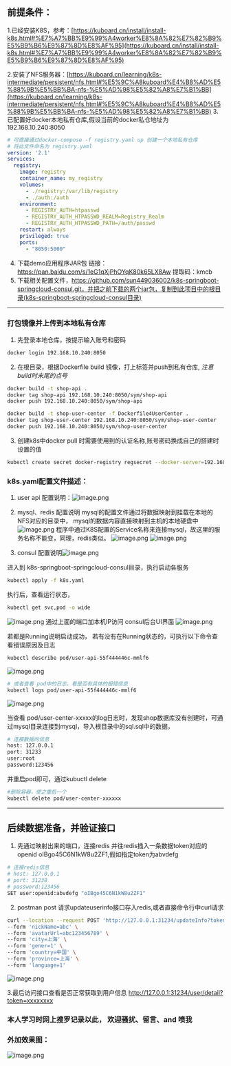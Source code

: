 ## 前提条件：

1.已经安装K8S，参考：[https://kuboard.cn/install/install-k8s.html#%E7%A7%BB%E9%99%A4worker%E8%8A%82%E7%82%B9%E5%B9%B6%E9%87%8D%E8%AF%95](https://kuboard.cn/install/install-k8s.html#%E7%A7%BB%E9%99%A4worker%E8%8A%82%E7%82%B9%E5%B9%B6%E9%87%8D%E8%AF%95)

2.安装了NFS服务器：[https://kuboard.cn/learning/k8s-intermediate/persistent/nfs.html#%E5%9C%A8kuboard%E4%B8%AD%E5%88%9B%E5%BB%BA-nfs-%E5%AD%98%E5%82%A8%E7%B1%BB](https://kuboard.cn/learning/k8s-intermediate/persistent/nfs.html#%E5%9C%A8kuboard%E4%B8%AD%E5%88%9B%E5%BB%BA-nfs-%E5%AD%98%E5%82%A8%E7%B1%BB)
3. 已配置好docker本地私有仓库,假设当前的docker私仓地址为192.168.10.240:8050
```yml
# 可直接通过docker-compose -f registry.yaml up 创建一个本地私有仓库
# 将此文件命名为 registry.yaml
version: '2.1'
services:
  registry:
    image: registry
    container_name: my_registry
    volumes:
      - ./registry:/var/lib/registry
      - ./auth:/auth
    environment:
      - REGISTRY_AUTH=htpasswd
      - REGISTRY_AUTH_HTPASSWD_REALM=Registry_Realm
      - REGISTRY_AUTH_HTPASSWD_PATH=/auth/passwd
    restart: always
    privileged: true
    ports:
      - "8050:5000"
```
4. 下载demo应用程序JAR包 链接：https://pan.baidu.com/s/1eG1qXjPhOYqK80k65LX8Aw 
提取码：kmcb 
5. 下载相关配置文件，https://github.com/sun449036002/k8s-springboot-springcloud-consul.git，并把之前下载的两个jar包，复制到此项目中的根目录(k8s-springboot-springcloud-consul目录)

* * *
### 打包镜像并上传到本地私有仓库
1. 先登录本地仓库，按提示输入账号和密码
```sh 
docker login 192.168.10.240:8050 
```
2. 在根目录，根据Dockerfile build 镜像，打上标签并push到私有仓库, *注意build时末尾的点号*
```sh
docker build -t shop-api .
docker tag shop-api 192.168.10.240:8050/sym/shop-api
docker push 192.168.10.240:8050/sym/shop-api

docker build -t shop-user-center -f Dockerfile4UserCenter .
docker tag shop-user-center 192.168.10.240:8050/sym/shop-user-center
docker push 192.168.10.240:8050/sym/shop-user-center
```
3. 创建k8s中docker pull 时需要使用到的认证名称,账号密码换成自己的搭建时设置的值
```sh
kubectl create secret docker-registry regsecret --docker-server=192.168.10.240:8050 --docker-username=docker --docker-password=123456 --docker-email=5566@qq.com
```
### k8s.yaml配置文件描述：
1. user api 配置说明：![image.png](https://upload-images.jianshu.io/upload_images/3512735-77cc7a6d672d1fba.png?imageMogr2/auto-orient/strip%7CimageView2/2/w/1240)

2. mysql、redis 配置说明
mysql的配置文件通过将数据映射到挂载在本地的NFS对应的目录中，
mysql的数据内容直接映射到主机的本地硬盘中![image.png](https://upload-images.jianshu.io/upload_images/3512735-737af1710faf27f0.png?imageMogr2/auto-orient/strip%7CimageView2/2/w/1240)
程序中通过K8S配置的Service名称来连接mysql，故这里的服务名称不能变，同理，redis类似。
![image.png](https://upload-images.jianshu.io/upload_images/3512735-42a174aaa62db6e4.png?imageMogr2/auto-orient/strip%7CimageView2/2/w/1240)
![image.png](https://upload-images.jianshu.io/upload_images/3512735-ead8c68e8ccc398b.png?imageMogr2/auto-orient/strip%7CimageView2/2/w/1240)

3. consul 配置说明![image.png](https://upload-images.jianshu.io/upload_images/3512735-d95ba4d5e9bdda81.png?imageMogr2/auto-orient/strip%7CimageView2/2/w/1240)

进入到 k8s-springboot-springcloud-consul目录，执行启动各服务
```sh
kubectl apply -f k8s.yaml
```
执行后，查看运行状态，
```sh
kubectl get svc,pod -o wide
```
![image.png](https://upload-images.jianshu.io/upload_images/3512735-7fc7a321791d0307.png?imageMogr2/auto-orient/strip%7CimageView2/2/w/1240)
通过上面的端口加本机IP访问 consul后台UI界面
![image.png](https://upload-images.jianshu.io/upload_images/3512735-8f89e412a3f6c888.png?imageMogr2/auto-orient/strip%7CimageView2/2/w/1240)


若都是Running说明启动成功， 若有没有在Running状态的，可执行以下命令查看错误原因及日志
```sh
kubectl describe pod/user-api-55f444446c-mmlf6
```
![image.png](https://upload-images.jianshu.io/upload_images/3512735-e997db6b4dfacefb.png?imageMogr2/auto-orient/strip%7CimageView2/2/w/1240)

```sh
# 或者查看 pod中的日志，看是否有具体的报错信息
kubectl logs pod/user-api-55f444446c-mmlf6
```
![image.png](https://upload-images.jianshu.io/upload_images/3512735-b69eafaf3da982c5.png?imageMogr2/auto-orient/strip%7CimageView2/2/w/1240)

当查看 pod/user-center-xxxxx的log日志时，发现shop数据库没有创建时，可通过mysql目录连接到mysql，导入根目录中的sql.sql中的数据，
```sh
# 连接数据的信息
host: 127.0.0.1
port: 31233
user:root
password:123456
```
并重启pod即可，通过kubuctl delete
```sh
#删除容器，使之重启一个
kubectl delete pod/user-center-xxxxxx
```
***
## 后续数据准备，并验证接口
1. 先通过映射出来的端口，连接redis 并往redis插入一条数据token对应的openid oIBgo45C6N1kW8u2ZF1,假如指定token为abvdefg
```sh
# 连接redis信息
# host: 127.0.0.1
# port: 31238
# password:123456
SET user:openid:abvdefg "oIBgo45C6N1kW8u2ZF1"
```

2. postman post 请求updateuserinfo接口存入redis,或者直接命令行中curl请求
```sh
curl --location --request POST 'http://127.0.0.1:31234/updateInfo?token=abvdefg' \
--form 'nickName=abc' \
--form 'avatarUrl=abc123456789' \
--form 'city=上海' \
--form 'gener=1' \
--form 'country=中国' \
--form 'province=上海' \
--form 'language=1'
```
![image.png](https://upload-images.jianshu.io/upload_images/3512735-adabb987f19412a2.png?imageMogr2/auto-orient/strip%7CimageView2/2/w/1240)

3.最后访问接口查看是否正常获取到用户信息
http://127.0.0.1:31234/user/detail?token=xxxxxxxx

### 本人学习时网上搜罗记录以此， 欢迎骚扰、留言、and 喷我
### 外加效果图：
![image.png](https://upload-images.jianshu.io/upload_images/3512735-9ce7263e6a4909d2.png?imageMogr2/auto-orient/strip%7CimageView2/2/w/1240)



